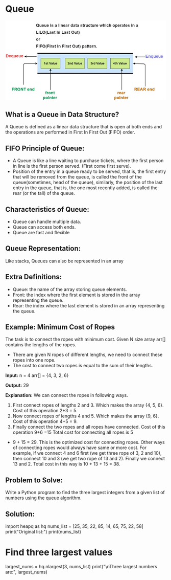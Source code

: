 # Queue

![A Queue Data Structure](queue-data-structure-diagram.jpg)

## What is a Queue in Data Structure?

A Queue is defined as a linear data structure that is open at both ends and the operations
are performed in First In First Out (FIFO) order.

## FIFO Principle of Queue:

* A Queue is like a line waiting to purchase tickets, where the first person in line is the 
first person served. (First come first serve).
* Position of the entry in a queue ready to be served, that is, the first entry that will be 
removed from the queue, is called the front of the queue(sometimes, head of the queue), similarly,
the position of the last entry in the queue, that is, the one most recently added, is called the rear 
(or the tall) of the queue.

## Characteristics of Queue:

* Queue can handle multiple data.
* Queue can access both ends.
* Queue are fast and flexible

## Queue Representation:

Like stacks, Queues can also be represented in an array

## Extra Definitions:
* Queue: the name of the array storing queue elements.
* Front: the index where the first element is stored in the array representing the queue.
* Rear: the index where the last element is stored in an array representing the queue.

## Example: Minimum Cost of Ropes

The task is to connect the ropes with minimum cost. Given N size array arr[] contains the lengths of the
ropes.

* There are given N ropes of different lengths, we need to connect these ropes into one rope.
* The cost to connect two ropes is equal to the sum of their lengths.

**Input:**
n = 4
arr[] = {4, 3, 2, 6}

**Output:** 
29

**Explanation:**
We can connect the ropes in following ways.
1) First connect ropes of lengths 2 and 3.
Which makes the array {4, 5, 6}. Cost of
this operation 2+3 = 5. 
2) Now connect ropes of lengths 4 and 5.
Which makes the array {9, 6}. Cost of
this operation 4+5 = 9.
3) Finally connect the two ropes and all
ropes have connected. Cost of this 
operation 9+6 =15
Total cost for connecting all ropes is 5
+ 9 + 15 = 29. This is the optimized cost
for connecting ropes. 
Other ways of connecting ropes would always 
have same or more cost. For example, if we 
connect 4 and 6 first (we get three rope of 3,
2 and 10), then connect 10 and 3 (we get
two rope of 13 and 2). Finally we
connect 13 and 2. Total cost in this way
is 10 + 13 + 15 = 38.

## Problem to Solve:

Write a Python program to find the three largest
integers from a given list of numbers using the queue
algorithm. 

## Solution:

import heapq as hq
nums_list = [25, 35, 22, 85, 14, 65, 75, 22, 58]
print("Original list:")
print(nums_list)
# Find three largest values
largest_nums = hq.nlargest(3, nums_list)
print("\nThree largest numbers are:", largest_nums)
